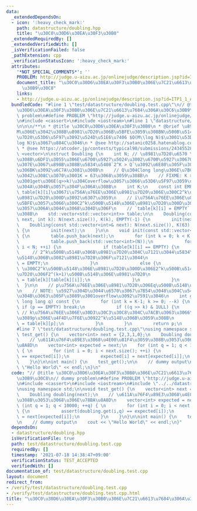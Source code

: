 ```yaml
---
data:
  _extendedDependsOn:
  - icon: ':heavy_check_mark:'
    path: datastructure/doubling.hpp
    title: "\u30C0\u30D6\u30EA\u30F3\u30B0"
  _extendedRequiredBy: []
  _extendedVerifiedWith: []
  _isVerificationFailed: false
  _pathExtension: cpp
  _verificationStatusIcon: ':heavy_check_mark:'
  attributes:
    '*NOT_SPECIAL_COMMENTS*': ''
    PROBLEM: http://judge.u-aizu.ac.jp/onlinejudge/description.jsp?id=ITP1_1_A
    document_title: "\u30C0\u30D6\u30EA\u30F3\u30B0\u306E\u7C21\u6613\u7684\u306A\u30C6\
      \u30B9\u30C8"
    links:
    - http://judge.u-aizu.ac.jp/onlinejudge/description.jsp?id=ITP1_1_A
  bundledCode: "#line 1 \"test/datastructure/doubling.test.cpp\"\n// @title \u30C0\
    \u30D6\u30EA\u30F3\u30B0\u306E\u7C21\u6613\u7684\u306A\u30C6\u30B9\u30C8\n// dummy\
    \ problem\n#define PROBLEM \"http://judge.u-aizu.ac.jp/onlinejudge/description.jsp?id=ITP1_1_A\"\
    \n#include <cassert>\n#include <iostream>\n#line 1 \"datastructure/doubling.hpp\"\
    \n\n\n/**\n * @title \u30C0\u30D6\u30EA\u30F3\u30B0\n * @brief \u8981\u7D20\u6570\
    M\u306E\u3042\u308B\u8981\u7D20\u306B\u5BFE\u3059\u308BN\u500B\u5148\u306E\u8981\
    \u7D20\u53D6\u5F97\u3092\u524D\u51E6\u7406 $O(M\\log N)$\u3001\u53D6\u5F97$O(\\\
    log N)$\u3067\u884C\u3046\n * @see http://satanic0258.hatenablog.com/entry/2017/02/23/222647\n\
    \ * @see https://atcoder.jp/contests/typical90/submissions/24345528\n */\n#include\
    \ <vector>\n\nstruct Doubling {\n    int N; // \u8981\u7D20\u6570 \n    // \u8FBF\
    \u308B\u6DF1\u3055\u306E\u6700\u5927\u5024\u3002\u6700\u5927\u3067Q\u500B\u5148\
    \u307E\u3067\u898B\u308B\u5834\u5408`2^K > Q`\u3092\u6E80\u305F\u3059\u3088\u3046\
    \u306BK\u3092\u6C7A\u3081\u308B\n    // Q\u304Clong long\u306E\u7BC4\u56F2\u3067\
    \u3042\u308C\u3070\u3001K = 63\u3068\u3059\u308B\n    // FIXME: K >= 64\u3060\u3068\
    \u3001get\u306E(q>>k)\u304Coverflow\u3057\u3066\u53D6\u5F97\u3059\u308B\u5024\u304C\
    \u304A\u304B\u3057\u304F\u306A\u308B\n    int K;\n    const int EMPTY;\n    //\
    \ table[k][i]\u3067i\u756A\u76EE\u306E\u8981\u7D20\u306E\u300C2^k\u500B\u5148\u306E\
    \u8981\u7D20\u300D\u3092\u6307\u3059\n    // i\u756A\u76EE\u306E\u8981\u7D20\u306B\
    \u5BFE\u3057\u3066\u300C2^k\u500B\u5148\u306E\u8981\u7D20\u300D\u304C\u5B58\u5728\
    \u3057\u306A\u3044\u3068\u304D\u306F\n    // `table[k][i] = EMPTY` \u3068\u306A\
    \u308B\n    std::vector<std::vector<int>> table;\n\n    Doubling(const std::vector<int>&\
    \ next, int k): N(next.size()), K(k), EMPTY(-1) {\n        init(next);\n    }\n\
    \    Doubling(const std::vector<int>& next): N(next.size()), K(63), EMPTY(-1)\
    \ {\n        init(next);\n    }\n\n    void init(const std::vector<int>& next)\
    \ {\n        table.push_back(next);\n        for (int k = 0; k < K; ++k) { \n\
    \            table.push_back(std::vector<int>(N));\n            for (int i = 0;\
    \ i < N; ++i) {\n                if (table[k][i] == EMPTY) {\n               \
    \     // 2^k\u500B\u5148\u306B\u8981\u7D20\u304C\u7121\u3044\u5834\u54082^(k+1)\u500B\
    \u5148\u306B\u3082\u8981\u7D20\u306F\u7121\u3044\n                    table[k+1][i]\
    \ = EMPTY;\n                }\n                else {\n                    //\
    \ \u300C2^k\u500B\u5148\u306E\u8981\u7D20\u300D\u306E2^k\u500B\u5148\u306E\u8981\
    \u7D20\u306F2^(k+1)\u500B\u5148\u306E\u8981\u7D20\n                    table[k+1][i]\
    \ = table[k][table[k][i]];\n                }\n            }\n        }\n\n  \
    \  }\n\n    // p\u756A\u76EE\u306E\u8981\u7D20\u306Eq\u500B\u5148\u306E\u8981\u7D20\
    \n    // NOTE: \u5927\u304D\u3044\u6570\u3067\u7B54\u3048\u304C\u5408\u308F\u306A\
    \u304B\u3063\u305F\u3089\u3001overflow\u3092\u7591\u3046\n    int get(int p, unsigned\
    \ long long q) const {\n        for (int k = K-1; k >= 0; --k) {\n           \
    \ if (p == EMPTY) break;\n            if ((q >> k) & 1ULL) {\n               \
    \ // k\u756A\u76EE\u306E\u30D3\u30C3\u30C8\u304C\u7ACB\u3063\u3066\u3044\u305F\
    \u3089p\u306E\u4F4D\u7F6E\u30922^k\u5148\u306B\u3059\u308B\n                p\
    \ = table[k][p];\n            }\n        }\n        return p;\n    }\n};\n\n\n\
    #line 7 \"test/datastructure/doubling.test.cpp\"\nusing namespace std;\n\nvoid\
    \ test_get() {\n    vector<int> next = {2,3,1,0};\n    Doubling doubling(next);\n\
    \    // \u611A\u76F4\u89E3\u3068\u4E00\u81F4\u3059\u308B\u3053\u3068\u306E\u78BA\
    \u8A8D\n    vector<int> expected = next;\n    for (int q = 1; q < 10000; ++q)\
    \ { \n        for (int i = 0; i < next.size(); ++i) {\n            assert(doubling.get(i,q)\
    \ == expected[i]);\n            expected[i] = next[expected[i]];\n        }\n\
    \    }\n}\n\nint main() {\n    test_get();\n\n    // dummy output\n    cout <<\
    \ \"Hello World\" << endl;\n}\n"
  code: "// @title \u30C0\u30D6\u30EA\u30F3\u30B0\u306E\u7C21\u6613\u7684\u306A\u30C6\
    \u30B9\u30C8\n// dummy problem\n#define PROBLEM \"http://judge.u-aizu.ac.jp/onlinejudge/description.jsp?id=ITP1_1_A\"\
    \n#include <cassert>\n#include <iostream>\n#include \"../../datastructure/doubling.hpp\"\
    \nusing namespace std;\n\nvoid test_get() {\n    vector<int> next = {2,3,1,0};\n\
    \    Doubling doubling(next);\n    // \u611A\u76F4\u89E3\u3068\u4E00\u81F4\u3059\
    \u308B\u3053\u3068\u306E\u78BA\u8A8D\n    vector<int> expected = next;\n    for\
    \ (int q = 1; q < 10000; ++q) { \n        for (int i = 0; i < next.size(); ++i)\
    \ {\n            assert(doubling.get(i,q) == expected[i]);\n            expected[i]\
    \ = next[expected[i]];\n        }\n    }\n}\n\nint main() {\n    test_get();\n\
    \n    // dummy output\n    cout << \"Hello World\" << endl;\n}"
  dependsOn:
  - datastructure/doubling.hpp
  isVerificationFile: true
  path: test/datastructure/doubling.test.cpp
  requiredBy: []
  timestamp: '2021-07-18 14:38:47+09:00'
  verificationStatus: TEST_ACCEPTED
  verifiedWith: []
documentation_of: test/datastructure/doubling.test.cpp
layout: document
redirect_from:
- /verify/test/datastructure/doubling.test.cpp
- /verify/test/datastructure/doubling.test.cpp.html
title: "\u30C0\u30D6\u30EA\u30F3\u30B0\u306E\u7C21\u6613\u7684\u306A\u30C6\u30B9\u30C8"
---
```

